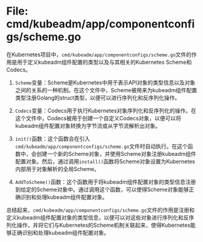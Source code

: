 # File: cmd/kubeadm/app/componentconfigs/scheme.go

在Kubernetes项目中，`cmd/kubeadm/app/componentconfigs/scheme.go`文件的作用是用于定义kubeadm组件配置的类型以及与其相关的Kubernetes Scheme和Codecs。

1. `Scheme`变量：Scheme是Kubernetes中用于表示API对象的类型信息以及对象之间的关系的一种机制。在这个文件中，Scheme被用来为kubeadm组件配置类型注册Golang的struct类型，以便可以进行序列化和反序列化操作。

2. `Codecs`变量：Codecs用于执行Kubernetes对象序列化和反序列化的操作。在这个文件中，Codecs被用于创建一个自定义Codecs对象，以便可以将kubeadm组件配置对象转换为字节流或从字节流解析出对象。

3. `init()`函数：这个函数会在引入`cmd/kubeadm/app/componentconfigs/scheme.go`文件时自动执行。在这个函数中，会创建一个新的Scheme对象，并使用Scheme对象注册kubeadm组件配置对象。然后，通过调用`install()`函数将Scheme对象设置为Kubernetes内部用于对象解析的全局Scheme。

4. `AddToScheme()`函数：这个函数用于将kubeadm组件配置对象的类型信息注册到给定的Scheme对象中。通过调用这个函数，可以使得Scheme对象能够正确识别和处理kubeadm组件配置对象。

总结起来，`cmd/kubeadm/app/componentconfigs/scheme.go`文件的作用是注册和定义kubeadm组件配置对象的类型信息，以便可以对这些对象进行序列化和反序列化操作，并将它们与Kubernetes的Scheme机制关联起来，使得Kubernetes能够正确识别和处理kubeadm组件配置对象。

